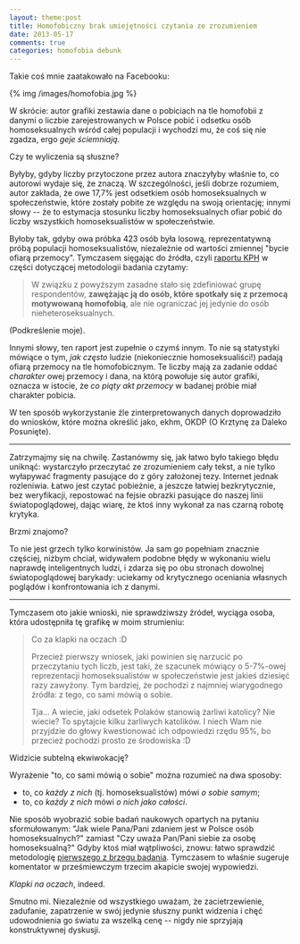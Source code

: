 ```yaml
---
layout: theme:post
title: Homofobiczny brak umiejętności czytania ze zrozumieniem
date: 2013-05-17
comments: true
categories: homofobia debunk
---
```


Takie coś mnie zaatakowało na Facebooku:
 
{% img /images/homofobia.jpg %}

W skrócie: autor grafiki zestawia dane o pobiciach na tle homofobii z
danymi o liczbie zarejestrowanych w Polsce pobić i odsetku osób 
homoseksualnych wśród całej populacji i wychodzi mu, że coś się
nie zgadza, ergo _geje ściemniają_. 

Czy te wyliczenia są słuszne?

Byłyby, gdyby liczby przytoczone przez autora znaczyłyby właśnie to,
co autorowi wydaje się, że znaczą. W szczególności, jeśli dobrze rozumiem,
autor zakłada, że owe 17,7% jest odsetkiem osób homoseksualnych w społeczeństwie,
które zostały pobite ze względu na swoją orientację; innymi słowy -- że to 
estymacja stosunku liczby homoseksualnych ofiar pobić do liczby wszystkich 
homoseksualistów w społeczeństwie.

Byłoby tak, gdyby owa próbka 423 osób była losową, reprezentatywną próbą
populacji homoseksualistów, niezależnie od wartości zmiennej "bycie ofiarą
przemocy". Tymczasem sięgając do źródła, czyli [raportu KPH][1] w części
dotyczącej metodologii badania czytamy:

 > W związku z powyższym zasadne stało się zdefiniować grupę
 > respondentów, **zawężając ją do osób, które spotkały się z przemocą
 > motywowaną homofobią**, ale nie ograniczać jej jedynie do osób
 > nieheteroseksualnych.

(Podkreślenie moje).

Innymi słowy, ten raport jest zupełnie o czymś innym. To nie są statystyki
mówiące o tym, _jak często_ ludzie (niekoniecznie homoseksualiści!) 
padają ofiarą przemocy na tle homofobicznym. Te liczby mają za zadanie
oddać _charakter_ owej przemocy i dana, na którą powołuje się autor
grafiki, oznacza w istocie, że _co piąty akt przemocy_ w badanej próbie
miał charakter pobicia.

W ten sposób wykorzystanie źle zinterpretowanych danych doprowadziło
do wniosków, które można określić jako, ekhm, OKDP (O Krztynę za
Daleko Posunięte).

----------------------------------------------------------------

Zatrzymajmy się na chwilę. Zastanówmy się, jak łatwo było takiego
błędu uniknąć: wystarczyło przeczytać ze zrozumieniem cały tekst, a
nie tylko wyłapywać fragmenty pasujące do z góry założonej
tezy. Internet jednak rozleniwia. Łatwo jest czytać pobieżnie, a
jeszcze łatwiej bezkrytycznie, bez weryfikacji, repostować na fejsie
obrazki pasujące do naszej linii światopoglądowej, dając wiarę,
że ktoś inny wykonał za nas czarną robotę krytyka.

Brzmi znajomo?

To nie jest grzech tylko korwinistów. Ja sam go popełniam znacznie
częściej, niżbym chciał, widywałem podobne błędy w wykonaniu
wielu naprawdę inteligentnych ludzi, i zdarza się po obu stronach
dowolnej światopoglądowej barykady: uciekamy od krytycznego 
oceniania własnych poglądów i konfrontowania ich z danymi.

----------------------------------------------------------------

Tymczasem oto jakie wnioski, nie sprawdziwszy źródeł, wyciąga osoba,
która udostępniła tę grafikę w moim strumieniu:

> Co za klapki na oczach :D 
>
> Przecież pierwszy wniosek, jaki powinien
> się narzucić po przeczytaniu tych liczb, jest taki, że szacunek
> mówiący o 5-7%-owej reprezentacji homoseksualistów w społeczeństwie
> jest jakieś dziesięć razy zawyżony. Tym bardziej, że pochodzi z
> najmniej wiarygodnego źródła: z tego, co sami mówią o sobie.
> 
> Tja... A wiecie, jaki odsetek Polaków stanowią żarliwi katolicy? Nie
> wiecie? To spytajcie kilku żarliwych katolików. I niech Wam nie
> przyjdzie do głowy kwestionować ich odpowiedzi rzędu 95%, bo
> przecież pochodzi prosto ze środowiska :D
 
Widzicie subtelną ekwiwokację?

Wyrażenie "to, co sami mówią o sobie" można rozumieć na dwa sposoby:

 - to, co _każdy z nich_ (tj. homoseksualistów) mówi _o sobie samym_;
 - to, co _każdy z nich_ mówi _o nich jako całości_.

Nie sposób wyobrazić sobie badań naukowych opartych na pytaniu
sformułowanym: "Jak wiele Pana/Pani zdaniem jest w Polsce osób
homoseksualnych?" zamiast "Czy uważa Pan/Pani siebie za osobę
homoseksualną?" Gdyby ktoś miał wątpliwości, znowu: łatwo sprawdzić
metodologię [pierwszego z brzegu badania][2]. Tymczasem to właśnie
sugeruje komentator w prześmiewczym trzecim akapicie swojej wypowiedzi.

_Klapki na oczach_, indeed. 

Smutno mi. Niezależnie od wszystkiego uważam, że zacietrzewienie, 
zadufanie, zapatrzenie w swój jedynie słuszny punkt widzenia i chęć
udowodnienia go światu za wszelką cenę -- nigdy nie sprzyjają 
konstruktywnej dyskusji. 

 [1]: http://www.kph.org.pl/publikacje/raport_przemoc.pdf
 [2]: http://www.esri.ie/UserFiles/publications/20061016131112/BKMNEXT084_Main%20Report.pdf
